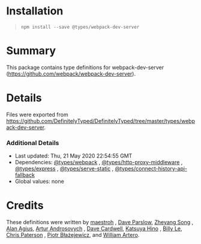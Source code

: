 # Installation

> `npm install --save @types/webpack-dev-server`

# Summary

This package contains type definitions for webpack-dev-server (https://github.com/webpack/webpack-dev-server).

# Details

Files were exported from https://github.com/DefinitelyTyped/DefinitelyTyped/tree/master/types/webpack-dev-server.

### Additional Details

* Last updated: Thu, 21 May 2020 22:54:55 GMT
* Dependencies: [@types/webpack](https://npmjs.com/package/@types/webpack)
  , [@types/http-proxy-middleware](https://npmjs.com/package/@types/http-proxy-middleware)
  , [@types/express](https://npmjs.com/package/@types/express)
  , [@types/serve-static](https://npmjs.com/package/@types/serve-static)
  , [@types/connect-history-api-fallback](https://npmjs.com/package/@types/connect-history-api-fallback)
* Global values: none

# Credits

These definitions were written by [maestroh](https://github.com/maestroh)
, [Dave Parslow](https://github.com/daveparslow), [Zheyang Song](https://github.com/ZheyangSong)
, [Alan Agius](https://github.com/alan-agius4), [Artur Androsovych](https://github.com/arturovt)
, [Dave Cardwell](https://github.com/davecardwell), [Katsuya Hino](https://github.com/dobogo)
, [Billy Le](https://github.com/billy-le), [Chris Paterson](https://github.com/chrispaterson)
, [Piotr Błażejewicz](https://github.com/peterblazejewicz), and [William Artero](https://github.com/wwmoraes).
